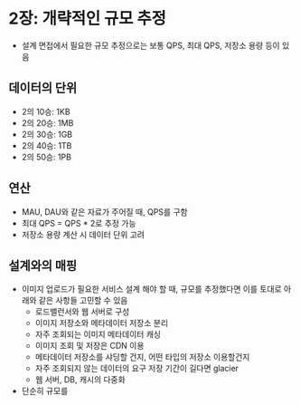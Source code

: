 # 2장: 개략적인 규모 추정
* 설계 면접에서 필요한 규모 추정으로는 보통 QPS, 최대 QPS, 저장소 용량 등이 있음

## 데이터의 단위
* 2의 10승: 1KB
* 2의 20승: 1MB
* 2의 30승: 1GB
* 2의 40승: 1TB
* 2의 50승: 1PB

## 연산
* MAU, DAU와 같은 자료가 주어질 때, QPS를 구함
* 최대 QPS = QPS * 2로 추정 가능
* 저장소 용량 계산 시 데이터 단위 고려

## 설계와의 매핑
* 이미지 업로드가 필요한 서비스 설계 해야 할 때, 규모를 추정했다면 이를 토대로 아래와 같은 사항들 고민할 수 있음
    * 로드밸런서와 웹 서버로 구성
    * 이미지 저장소와 메타데이터 저장소 분리
    * 자주 조회되는 이미지 메타데이터 캐싱
    * 이미지 조회 및 저장은 CDN 이용
    * 메타데이터 저장소를 샤딩할 건지, 어떤 타입의 저장소 이용할건지
    * 자주 조회되지 않는 데이터의 요구 저장 기간이 길다면 glacier
    * 웹 서버, DB, 캐시의 다중화
* 단순히 규모를 